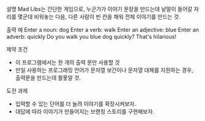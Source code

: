 설명
Mad Libs는 간단한 게임으로, 누군가가 이야기 문장을 만드는데 낱말이 들어갈 자리를 몇군데 비워놓는 다음, 
    다른 사람이 빈 칸을 채워 전체 이야기를 만드는 것.

출력 예
Enter a noun: dog
Enter a verb: walk
Enter an adjective: blue
Enter an adverb: quickly
Do you walk you blue dog quickly? That's hilarious!

제약 조건
* 이 프로그램에서는 한 개의 출력 문만 사용할 것
* 만일 사용하는 프로그래밍 언어가 문자열 보간이나 문자열 대체를 지원하는 경우,
    출력문을 만드는데 활욯알 것.

도전 과제
* 입력할 수 있는 단어를 더 늘려 이야기를 확장시켜보자.
* 대답에 따라 이야기가 만들어지는 브랜칭 스토리를 구현해보자.

